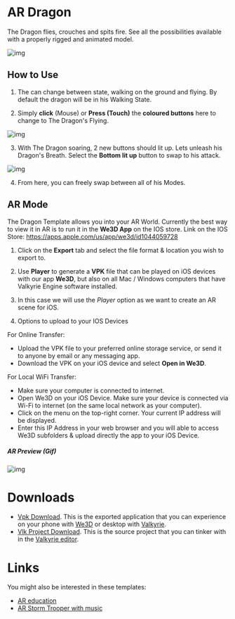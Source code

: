 # AR Dragon
The Dragon flies, crouches and spits fire. See all the possibilities available with a properly rigged and animated model.

![img](https://cdn2.talansoft.com/ftp/img/dragon_template/01_dragon_piece.PNG) 

## How to Use 

1. The can change between state, walking on the ground and flying. By default the dragon will be in his Walking State.

2. Simply **click** (Mouse) or **Press (Touch)** the **coloured buttons** here to change to The Dragon's Flying. 

![img](https://cdn2.talansoft.com/ftp/img/dragon_template/02_whole_ingame_ui.PNG)

3. With The Dragon soaring, 2 new buttons should lit up. Lets unleash his Dragon's Breath. Select the **Bottom lit up** button to swap to his attack.

![img](https://cdn2.talansoft.com/ftp/img/dragon_template/03_flying.PNG)

4. From here, you can freely swap between all of his Modes.

## AR Mode 
The Dragon Template allows you into your AR World. Currently the best way to view it in AR is to run it in the **We3D App** on the IOS store. 
Link on the IOS Store: https://apps.apple.com/us/app/we3d/id1044059728


1. Click on the **Export** tab and select the file format & location you wish to export to.

2. Use **Player** to generate a **VPK** file that can be played on iOS devices with our app **We3D**, but also on all Mac / Windows computers that have Valkyrie Engine software installed.

3) In this case we will use the *Player* option as we want to create an AR scene for iOS.

4) Options to upload to your IOS Devices 

For Online Transfer:

* Upload the VPK file to your preferred online storage service, or send it to anyone by email or any messaging app.
* Download the VPK on your iOS device and select **Open in We3D**.

For Local WiFi Transfer:

* Make sure your computer is connected to internet.
* Open We3D on your iOS Device. Make sure your device is connected via Wi-Fi to internet (on the same local network as your computer).
* Click on the menu on the top-right corner. Your current IP address will be displayed.
* Enter this IP Address in your web browser and you will able to access We3D subfolders & upload directly the app to your iOS Device.

##### AR Preview (Gif)
![img](https://cdn2.talansoft.com/ftp/img/dragon_template/04_ar_gif.gif)



# Downloads
- [Vpk Download](https://cdn2.talansoft.com/ftp/samples/AR-Sample-V2.vpk). This is the exported application that you can experience on your phone with [We3D](/vlk/downloads#we3d) or desktop with [Valkyrie](/vlk/downloads#vlk).
- [Vlk Project Download](https://cdn2.talansoft.com/ftp/samples/AR-Sample-V2.zip). This is the source project that you can tinker with in the [Valkyrie editor](/vlk/downloads#vlk).

# Links
You might also be interested in these templates:
- [AR education](./ar-education)
- [AR Storm Trooper with music](./ar-storm-trooper)
